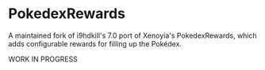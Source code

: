 # PokedexRewards
A maintained fork of i9hdkill's 7.0 port of Xenoyia's PokedexRewards, which adds configurable rewards for filling up the Pokédex.

WORK IN PROGRESS
